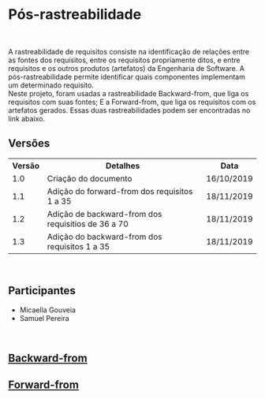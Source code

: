 #  Pós-rastreabilidade
<div class="line"></div>

<p align="justify">&emsp;

A rastreabilidade de requisitos consiste na identificação de relações entre as fontes dos requisitos, entre os requisitos propriamente ditos, e entre requisitos e os outros produtos (artefatos) da Engenharia de Software. A pós-rastreabilidade permite identificar quais componentes implementam um determinado requisito.
<br>
Neste projeto, foram usadas a rastreabilidade Backward-from, que liga os requisitos com suas fontes; E a Forward-from, que liga os requisitos com os artefatos gerados. Essas duas rastreabilidades podem ser encontradas no link abaixo.

</p>

## Versões

<table class="versions">
	<tr>
		<th class="version_header">Versão</th>
		<th>Detalhes</th>
		<th>Data</th>
	</tr>
	<tr>
		<td>1.0</td>
		<td>Criação do documento</td>
		<td>16/10/2019</td>
	</tr>
	<tr>
		<td>1.1</td>
		<td>Adição do forward-from dos requisitos 1 a 35</td>
		<td>18/11/2019</td>
	</tr>
	<tr>
		<td>1.2</td>
		<td>Adição de backward-from dos requisitios de 36 a 70</td>
		<td>18/11/2019</td>
	</tr>
	<tr>
		<td>1.3</td>
		<td>Adição do backward-from dos requisitos 1 a 35</td>
		<td>18/11/2019</td>
	</tr>
</table> 
<br>

## Participantes
- Micaella Gouveia
- Samuel Pereira

<br>

## [Backward-from](backward_from.md)
## [Forward-from](forward_from.md)
